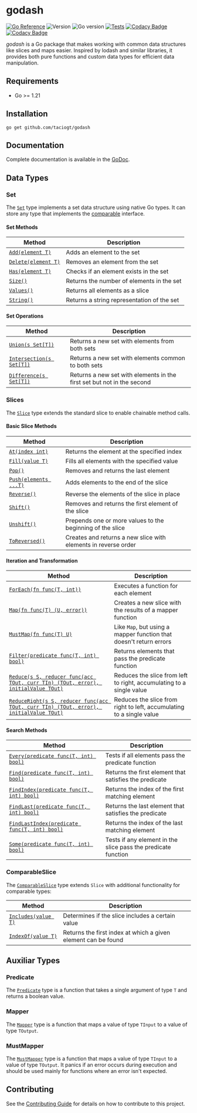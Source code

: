 # godash

[![Go Reference](https://pkg.go.dev/badge/github.com/taciogt/envtags.svg)](https://pkg.go.dev/github.com/taciogt/godash)
![Version](https://img.shields.io/github/v/release/taciogt/godash)
![Go version](https://img.shields.io/github/go-mod/go-version/taciogt/godash)
[![Tests](https://github.com/taciogt/godash/actions/workflows/tests.yaml/badge.svg)](https://github.com/taciogt/godash/actions/workflows/tests.yaml)
[![Codacy Badge](https://app.codacy.com/project/badge/Grade/86a0ff7430d54e0fa614195978c09213)](https://app.codacy.com/gh/taciogt/godash/dashboard?utm_source=gh&utm_medium=referral&utm_content=&utm_campaign=Badge_grade)
[![Codacy Badge](https://app.codacy.com/project/badge/Coverage/86a0ff7430d54e0fa614195978c09213)](https://app.codacy.com/gh/taciogt/godash/dashboard?utm_source=gh&utm_medium=referral&utm_content=&utm_campaign=Badge_coverage)

_godash_ is a Go package that makes working with common data structures like slices and maps easier.
Inspired by lodash and similar libraries, it provides both pure functions and custom data types for
efficient data manipulation.

## Requirements

- Go >= 1.21

## Installation

```shell
go get github.com/taciogt/godash
```

## Documentation

Complete documentation is available in the [GoDoc](https://pkg.go.dev/github.com/taciogt/godash).

## Data Types

### Set

The [`Set`](https://pkg.go.dev/github.com/taciogt/godash#Set) type implements a set data structure using native Go types.
It can store any type that implements the [comparable](https://go.dev/ref/spec#Type_constraints) interface.

#### Set Methods

| Method                                                                         | Description                                |
|--------------------------------------------------------------------------------|--------------------------------------------|
| [`Add(element T)`](https://pkg.go.dev/github.com/taciogt/godash#Set.Add)       | Adds an element to the set                 |
| [`Delete(element T)`](https://pkg.go.dev/github.com/taciogt/godash#Set.Delete) | Removes an element from the set            |
| [`Has(element T)`](https://pkg.go.dev/github.com/taciogt/godash#Set.Has)       | Checks if an element exists in the set     |
| [`Size()`](https://pkg.go.dev/github.com/taciogt/godash#Set.Size)              | Returns the number of elements in the set  |
| [`Values()`](https://pkg.go.dev/github.com/taciogt/godash#Set.Values)          | Returns all elements as a slice            |
| [`String()`](https://pkg.go.dev/github.com/taciogt/godash#Set.String)          | Returns a string representation of the set |

#### Set Operations

| Method                                                                                    | Description                                                            |
|-------------------------------------------------------------------------------------------|------------------------------------------------------------------------|
| [`Union(s Set[T])`](https://pkg.go.dev/github.com/taciogt/godash#Set.Union)               | Returns a new set with elements from both sets                         |
| [`Intersection(s Set[T])`](https://pkg.go.dev/github.com/taciogt/godash#Set.Intersection) | Returns a new set with elements common to both sets                    |
| [`Difference(s Set[T])`](https://pkg.go.dev/github.com/taciogt/godash#Set.Difference)     | Returns a new set with elements in the first set but not in the second |

### Slices

The [`Slice`](https://pkg.go.dev/github.com/taciogt/godash#Slice) type extends the standard slice to enable chainable method calls.

#### Basic Slice Methods

| Method                                                                           | Description                                                    |
|----------------------------------------------------------------------------------|----------------------------------------------------------------|
| [`At(index int)`](https://pkg.go.dev/github.com/taciogt/godash#Slice.At)         | Returns the element at the specified index                     |
| [`Fill(value T)`](https://pkg.go.dev/github.com/taciogt/godash#Slice.Fill)       | Fills all elements with the specified value                    |
| [`Pop()`](https://pkg.go.dev/github.com/taciogt/godash#Slice.Pop)                | Removes and returns the last element                           |
| [`Push(elements ...T)`](https://pkg.go.dev/github.com/taciogt/godash#Slice.Push) | Adds elements to the end of the slice                          |
| [`Reverse()`](https://pkg.go.dev/github.com/taciogt/godash#Slice.Reverse)        | Reverse the elements of the slice in place                     |
| [`Shift()`](https://pkg.go.dev/github.com/taciogt/godash#Slice.Shift)            | Removes and returns the first element of the slice             |
| [`Unshift()`](https://pkg.go.dev/github.com/taciogt/godash#Slice.Unshift)        | Prepends one or more values to the beginning of the slice      |
| [`ToReversed()`](https://pkg.go.dev/github.com/taciogt/godash#Slice.ToReversed)  | Creates and returns a new slice with elements in reverse order |

#### Iteration and Transformation

| Method                                                                                                                                            | Description                                                          |
|---------------------------------------------------------------------------------------------------------------------------------------------------|----------------------------------------------------------------------|
| [`ForEach(fn func(T, int))`](https://pkg.go.dev/github.com/taciogt/godash#Slice.ForEach)                                                          | Executes a function for each element                                 |
| [`Map(fn func(T) (U, error))`](https://pkg.go.dev/github.com/taciogt/godash#Map)                                                                  | Creates a new slice with the results of a mapper function            |
| [`MustMap(fn func(T) U)`](https://pkg.go.dev/github.com/taciogt/godash#MustMap)                                                                   | Like `Map`, but using a mapper function that doesn't return errors   |
| [`Filter(predicate func(T, int) bool)`](https://pkg.go.dev/github.com/taciogt/godash#Slice.Filter)                                                | Returns elements that pass the predicate function                    |
| [`Reduce(s S, reducer func(acc TOut, curr TIn) (TOut, error), initialValue TOut)`](https://pkg.go.dev/github.com/taciogt/godash#Reduce)           | Reduces the slice from left to right, accumulating to a single value |
| [`ReduceRight(s S, reducer func(acc TOut, curr TIn) (TOut, error), initialValue TOut)`](https://pkg.go.dev/github.com/taciogt/godash#ReduceRight) | Reduces the slice from right to left, accumulating to a single value |

#### Search Methods

| Method                                                                                                           | Description                                                   |
|------------------------------------------------------------------------------------------------------------------|---------------------------------------------------------------|
| [`Every(predicate func(T, int) bool)`](https://pkg.go.dev/github.com/taciogt/godash#Slice.Every)                 | Tests if all elements pass the predicate function             |
| [`Find(predicate func(T, int) bool)`](https://pkg.go.dev/github.com/taciogt/godash#Slice.Find)                   | Returns the first element that satisfies the predicate        |
| [`FindIndex(predicate func(T, int) bool)`](https://pkg.go.dev/github.com/taciogt/godash#Slice.FindIndex)         | Returns the index of the first matching element               |
| [`FindLast(predicate func(T, int) bool)`](https://pkg.go.dev/github.com/taciogt/godash#Slice.FindLast)           | Returns the last element that satisfies the predicate         |
| [`FindLastIndex(predicate func(T, int) bool)`](https://pkg.go.dev/github.com/taciogt/godash#Slice.FindLastIndex) | Returns the index of the last matching element                |
| [`Some(predicate func(T, int) bool)`](https://pkg.go.dev/github.com/taciogt/godash#Slice.Some)                   | Tests if any element in the slice pass the predicate function |

### ComparableSlice

The [`ComparableSlice`](https://pkg.go.dev/github.com/taciogt/godash#ComparableSlice) type extends `Slice` with additional functionality for comparable types:

| Method                                                                                       | Description                                                   |
|----------------------------------------------------------------------------------------------|---------------------------------------------------------------|
| [`Includes(value T)`](https://pkg.go.dev/github.com/taciogt/godash#ComparableSlice.Includes) | Determines if the slice includes a certain value              |
| [`IndexOf(value T)`](https://pkg.go.dev/github.com/taciogt/godash#ComparableSlice.IndexOf)   | Returns the first index at which a given element can be found |

## Auxiliar Types

### Predicate

The [`Predicate`](https://pkg.go.dev/github.com/taciogt/godash#Predicate) type is a function that takes a single argument of type `T` and returns a boolean value.

### Mapper

The [`Mapper`](https://pkg.go.dev/github.com/taciogt/godash#Mapper) type is a function that maps a value of type `TInput` to a value of type `TOutput`.

### MustMapper

The [`MustMapper`](https://pkg.go.dev/github.com/taciogt/godash#MustMapper) type is a function that maps a value of type `TInput` to a value of type `TOutput`.
It panics if an error occurs during execution and should be used mainly for functions where an error isn't expected. 

## Contributing

See the [Contributing Guide](CONTRIBUTING.md) for details on how to contribute to this project.